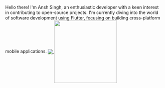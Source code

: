 Hello there! I'm Ansh Singh, an enthusiastic developer with a keen interest in contributing to open-source projects. I'm currently diving into the world of software development using Flutter, focusing on building cross-platform mobile applications.
<a href="https://github.com/AnshhSingh/AnshhSingh">
  <img  align="center" src="https://github-readme-stats.vercel.app/api?username=AnshhSingh&count_private=true&show_icons=true&theme=radical&hide_border=true" />
</a> <a href="https://github.com/AnshhSingh/AnshhSingh">
  <img height=200 align="center" src="https://github-readme-stats.vercel.app/api/top-langs/?username=AnshhSingh&hide_progress=true&theme=radical&hide_border=true&langs_count=8&size_weight=0.5&count_weight=0.5"/>
</a>


